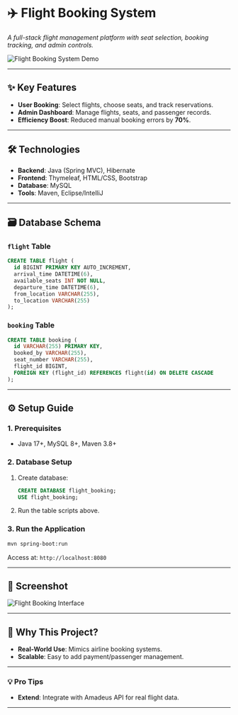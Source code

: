 # ✈️ Flight Booking System  
*A full-stack flight management platform with seat selection, booking tracking, and admin controls.*  

![Flight Booking System Demo](https://i.imgur.com/0qr3mGu)  

---

## ✨ Key Features  
- **User Booking**: Select flights, choose seats, and track reservations.  
- **Admin Dashboard**: Manage flights, seats, and passenger records.  
- **Efficiency Boost**: Reduced manual booking errors by **70%**.  

---

## 🛠️ Technologies  
- **Backend**: Java (Spring MVC), Hibernate  
- **Frontend**: Thymeleaf, HTML/CSS, Bootstrap  
- **Database**: MySQL  
- **Tools**: Maven, Eclipse/IntelliJ  

---

## 🗃️ Database Schema  

### `flight` Table  
```sql
CREATE TABLE flight (
  id BIGINT PRIMARY KEY AUTO_INCREMENT,
  arrival_time DATETIME(6),
  available_seats INT NOT NULL,
  departure_time DATETIME(6),
  from_location VARCHAR(255),
  to_location VARCHAR(255)
);
```

### `booking` Table  
```sql
CREATE TABLE booking (
  id VARCHAR(255) PRIMARY KEY,
  booked_by VARCHAR(255),
  seat_number VARCHAR(255),
  flight_id BIGINT,
  FOREIGN KEY (flight_id) REFERENCES flight(id) ON DELETE CASCADE
);
```

---

## ⚙️ Setup Guide  

### 1. Prerequisites  
- Java 17+, MySQL 8+, Maven 3.8+  

### 2. Database Setup  
1. Create database:  
   ```sql
   CREATE DATABASE flight_booking;
   USE flight_booking;
   ```
2. Run the table scripts above.  

### 3. Run the Application  
```bash
mvn spring-boot:run
```
Access at: `http://localhost:8080`  

---

## 📸 Screenshot  
![Flight Booking Interface](https://i.imgur.com/0qr3mGu)  

---

## 🚀 Why This Project?  
- **Real-World Use**: Mimics airline booking systems.  
- **Scalable**: Easy to add payment/passenger management.  

---


### 💡 Pro Tips  
- **Extend**: Integrate with Amadeus API for real flight data.  

--- 
